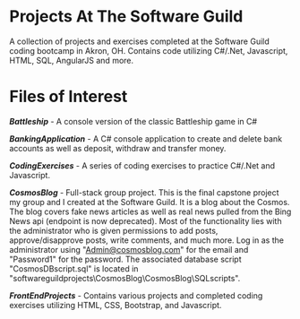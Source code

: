 ﻿# Projects At The Software Guild

A collection of projects and exercises completed at the Software Guild coding bootcamp in Akron, OH. Contains code utilizing C#/.Net, Javascript, HTML, SQL, AngularJS and more. 

# Files of Interest
***Battleship*** - A console version of the classic Battleship game in C#

***BankingApplication*** - A C# console application to create and delete bank accounts as well as deposit, withdraw and transfer money.

***CodingExercises*** - A series of coding exercises to practice C#/.Net and Javascript.

***CosmosBlog*** - Full-stack group project. This is the final capstone project my group and I created at the Software Guild. It is a blog about the Cosmos. The blog covers fake news articles as well as real news pulled from the Bing News api (endpoint is now deprecated). Most of the functionality lies with the administrator who is given permissions to add posts, approve/disapprove posts, write comments, and much more. Log in as the administrator using "Admin@cosmosblog.com" for the email and "Password1" for the password. The associated database script "CosmosDBscript.sql" is located in "softwareguildprojects\CosmosBlog\CosmosBlog\SQLscripts".

***FrontEndProjects*** - Contains various projects and completed coding exercises utilizing HTML, CSS, Bootstrap, and Javascript.
